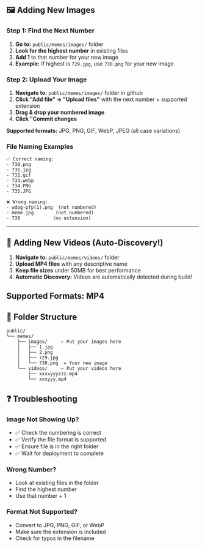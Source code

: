 ## 🖼️ Adding New Images

### **Step 1: Find the Next Number**

1. **Go to:** `public/memes/images/` folder
2. **Look for the highest number** in existing files
3. **Add 1** to that number for your new image
4. **Example:** If highest is `729.jpg`, use `730.png` for your new image

### **Step 2: Upload Your Image**

1. **Navigate to:** `public/memes/images/` folder in github
2. **Click "Add file" → "Upload files"** with the next number + supported extension
3. **Drag & drop your numbered image**
4. **Click "Commit changes**

 **Supported formats:** JPG, PNG, GIF, WebP, JPEG (all case variations)

### **File Naming Examples**

```
✅ Correct naming:
- 730.png
- 731.jpg  
- 732.gif
- 733.webp
- 734.PNG
- 735.JPG

❌ Wrong naming:
- wdog-pfp(1).png  (not numbered)
- meme.jpg        (not numbered)
- 730            (no extension)
```

---------------------------------------------------------------------------

## 🎥 Adding New Videos (Auto-Discovery!)

1. **Navigate to:** `public/memes/videos/` folder
2. **Upload MP4 files** with any descriptive name
3. **Keep file sizes** under 50MB for best performance
4. **Automatic Discovery:** Videos are automatically detected during build!

## **Supported Formats:** MP4


## 📁 Folder Structure

```
public/
└── memes/
    ├── images/     ← Put your images here
    │   ├── 1.jpg
    │   ├── 2.png
    │   ├── 729.jpg
    │   └── 730.png  ← Your new image
    └── videos/     ← Put your videos here
        ├── xxxxyyyzzz.mp4
        └── xxxyyy.mp4

```

## ❓ Troubleshooting

### **Image Not Showing Up?**
- ✅ Check the numbering is correct
- ✅ Verify the file format is supported
- ✅ Ensure file is in the right folder
- ✅ Wait for deployment to complete

### **Wrong Number?**
- Look at existing files in the folder
- Find the highest number
- Use that number + 1

### **Format Not Supported?**
- Convert to JPG, PNG, GIF, or WebP
- Make sure the extension is included
- Check for typos in the filename


